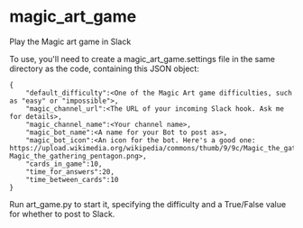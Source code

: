 # magic_art_game
Play the Magic art game in Slack

To use, you'll need to create a magic_art_game.settings file in the same directory as the code, containing this JSON object:

	{
		"default_difficulty":<One of the Magic Art game difficulties, such as "easy" or "impossible">,
		"magic_channel_url":<The URL of your incoming Slack hook. Ask me for details>,
		"magic_channel_name":<Your channel name>,
		"magic_bot_name":<A name for your Bot to post as>,
		"magic_bot_icon":<An icon for the bot. Here's a good one: https://upload.wikimedia.org/wikipedia/commons/thumb/9/9c/Magic_the_gathering_pentagon.png/220px-Magic_the_gathering_pentagon.png>,
		"cards_in_game":10,
		"time_for_answers":20,
		"time_between_cards":10
	}

Run art_game.py to start it, specifying the difficulty and a True/False value for whether to post to Slack.
